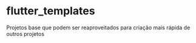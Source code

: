 # flutter_templates
Projetos base que podem ser reaproveitados para criação mais rápida de outros projetos
